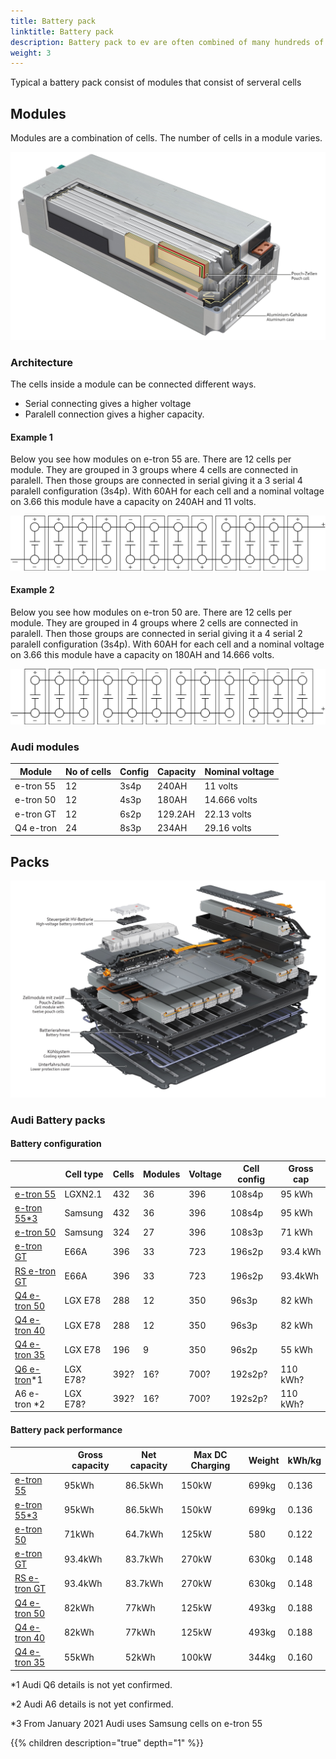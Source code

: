 ```yaml
---
title: Battery pack
linktitle: Battery pack
description: Battery pack to ev are often combined of many hundreds of battery cells.
weight: 3
---
```


Typical a battery pack consist of modules that consist of serveral cells

## Modules

Modules are a combination of cells. The number of cells in a module varies. 

![Module](module_lg_pouch.jpg "LG battery module")

### Architecture

The cells inside a module can be connected different ways.

- Serial connecting gives a higher voltage
- Paralell connection gives a higher capacity.

#### Example 1 

Below you see how modules on e-tron 55 are. There are 12 cells per module.
They are grouped in 3 groups where 4 cells are connected in paralell. Then those groups are connected in serial giving it
a 3 serial 4 paralell configuration (3s4p). With 60AH for each cell and a nominal voltage on 3.66 this module have a capacity on
240AH and 11 volts.

![Battery](/models/e-tron/drivetrain/battery/95kwhconnection.drawio.svg "3s4p connection")

#### Example 2

Below you see how modules on e-tron 50 are. There are 12 cells per module.
They are grouped in 4 groups where 2 cells are connected in paralell. Then those groups are connected in serial giving it
a 4 serial 2 paralell configuration (3s4p). With 60AH for each cell and a nominal voltage on 3.66 this module have a capacity on
180AH and 14.666 volts.

![Battery](/models/e-tron/drivetrain/battery/71kwhconnection.drawio.svg "4s3p connection")

### Audi modules

| Module | No of cells | Config | Capacity | Nominal voltage |
|-----|-----|-----|------|------|
|e-tron 55 | 12 | 3s4p | 240AH | 11 volts |
|e-tron 50 | 12 | 4s3p | 180AH | 14.666 volts |
|e-tron GT | 12 | 6s2p | 129.2AH | 22.13 volts |
|Q4 e-tron | 24 | 8s3p | 234AH | 29.16 volts |

## Packs

![Batterypack](batterypack_e-tron-gt.jpg "Batterypack with 33 modules")




### Audi Battery packs

#### Battery configuration

|  | Cell type | Cells | Modules | Voltage | Cell config | Gross cap |
|-----|------|-----|-----|------|-----|-----|
| [e-tron 55](/models/e-tron/drivetrain/battery/#battery-audi-e-tron-55) | LGXN2.1 | 432 | 36 | 396 | 108s4p | 95 kWh |
| [e-tron 55*3](/models/e-tron/drivetrain/battery/#battery-audi-e-tron-55) | Samsung | 432 | 36 | 396 | 108s4p | 95 kWh |
| [e-tron 50](/models/e-tron/drivetrain/battery/#battery-audi-e-tron-50) | Samsung | 324 | 27 | 396 | 108s3p | 71 kWh |
| [e-tron GT](/models/e-tron-gt/drivetrain/battery/) | E66A | 396 | 33 | 723 | 196s2p | 93.4 kWh |
| [RS e-tron GT](/models/e-tron-gt/drivetrain/battery/) | E66A | 396 | 33 | 723 | 196s2p | 93.4kWh |
| [Q4 e-tron 50](/models/q4-e-tron/drivetrain/battery/#battery-q4-40-e-tron-and-q4-50-e-tron) |LGX E78 | 288 | 12 | 350 |96s3p | 82 kWh |
| [Q4 e-tron 40](/models/q4-e-tron/drivetrain/battery/#battery-q4-40-e-tron-and-q4-50-e-tron) |LGX E78 | 288 | 12 | 350 |96s3p | 82 kWh |
| [Q4 e-tron 35](/models/q4-e-tron/drivetrain/battery/#battery-q4-35) | LGX E78|  196 | 9 | 350 | 96s2p | 55 kWh |
| [Q6 e-tron](/models/q6-e-tron/drivetrain/battery/)*1 | LGX E78?|  392? | 16? | 700? | 192s2p? | 110 kWh? |
| A6 e-tron *2 | LGX E78?|  392? | 16? | 700? | 192s2p? | 110 kWh? |

#### Battery pack performance

|  | Gross capacity | Net capacity | Max DC Charging | Weight | kWh/kg |
|-----|------|-----|-----|------|-----|
| [e-tron 55](/models/e-tron/drivetrain/battery/#battery-audi-e-tron-55) | 95kWh | 86.5kWh | 150kW | 699kg | 0.136 |
| [e-tron 55*3](/models/e-tron/drivetrain/battery/#battery-audi-e-tron-55) | 95kWh | 86.5kWh | 150kW | 699kg | 0.136 |
| [e-tron 50](/models/e-tron/drivetrain/battery/#battery-audi-e-tron-50) | 71kWh | 64.7kWh | 125kW | 580 | 0.122 |
| [e-tron GT](/models/e-tron-gt/drivetrain/battery/) | 93.4kWh | 83.7kWh | 270kW | 630kg | 0.148 |
| [RS e-tron GT](/models/e-tron-gt/drivetrain/battery/) | 93.4kWh | 83.7kWh | 270kW | 630kg | 0.148 |
| [Q4 e-tron 50](/models/q4-e-tron/drivetrain/battery/#battery-q4-40-e-tron-and-q4-50-e-tron) | 82kWh | 77kWh | 125kW | 493kg | 0.188 |
| [Q4 e-tron 40](/models/q4-e-tron/drivetrain/battery/#battery-q4-40-e-tron-and-q4-50-e-tron) | 82kWh | 77kWh | 125kW | 493kg | 0.188 |
| [Q4 e-tron 35](/models/q4-e-tron/drivetrain/battery/#battery-q4-35) | 55kWh | 52kWh | 100kW | 344kg | 0.160 |


*1 Audi Q6 details is not yet confirmed.

*2 Audi A6 details is not yet confirmed.

*3 From January 2021 Audi uses Samsung cells on e-tron 55


{{% children description="true" depth="1" %}}
